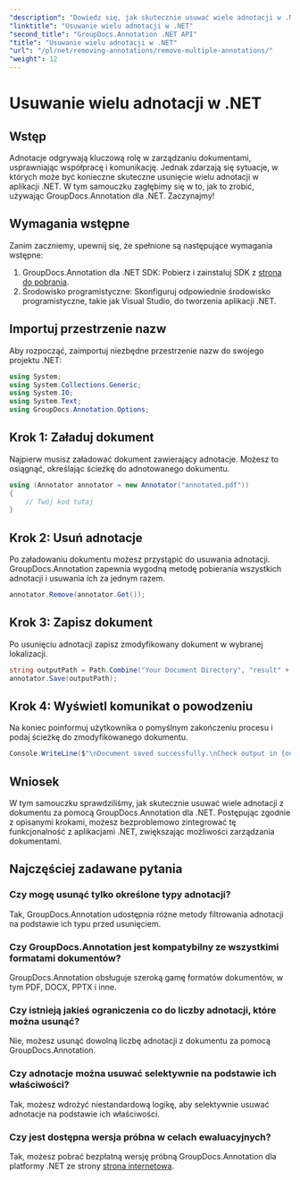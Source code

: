 ```yaml
---
"description": "Dowiedz się, jak skutecznie usuwać wiele adnotacji w .NET za pomocą GroupDocs.Annotation. Postępuj zgodnie z naszym samouczkiem krok po kroku, aby zapewnić bezproblemową integrację z aplikacjami."
"linktitle": "Usuwanie wielu adnotacji w .NET"
"second_title": "GroupDocs.Annotation .NET API"
"title": "Usuwanie wielu adnotacji w .NET"
"url": "/pl/net/removing-annotations/remove-multiple-annotations/"
"weight": 12
---
```


# Usuwanie wielu adnotacji w .NET

## Wstęp
Adnotacje odgrywają kluczową rolę w zarządzaniu dokumentami, usprawniając współpracę i komunikację. Jednak zdarzają się sytuacje, w których może być konieczne skuteczne usunięcie wielu adnotacji w aplikacji .NET. W tym samouczku zagłębimy się w to, jak to zrobić, używając GroupDocs.Annotation dla .NET. Zaczynajmy!
## Wymagania wstępne
Zanim zaczniemy, upewnij się, że spełnione są następujące wymagania wstępne:
1. GroupDocs.Annotation dla .NET SDK: Pobierz i zainstaluj SDK z [strona do pobrania](https://releases.groupdocs.com/annotation/net/).
2. Środowisko programistyczne: Skonfiguruj odpowiednie środowisko programistyczne, takie jak Visual Studio, do tworzenia aplikacji .NET.

## Importuj przestrzenie nazw
Aby rozpocząć, zaimportuj niezbędne przestrzenie nazw do swojego projektu .NET:
```csharp
using System;
using System.Collections.Generic;
using System.IO;
using System.Text;
using GroupDocs.Annotation.Options;
```
## Krok 1: Załaduj dokument
Najpierw musisz załadować dokument zawierający adnotacje. Możesz to osiągnąć, określając ścieżkę do adnotowanego dokumentu.
```csharp
using (Annotator annotator = new Annotator("annotated.pdf"))
{
    // Twój kod tutaj
}
```
## Krok 2: Usuń adnotacje
Po załadowaniu dokumentu możesz przystąpić do usuwania adnotacji. GroupDocs.Annotation zapewnia wygodną metodę pobierania wszystkich adnotacji i usuwania ich za jednym razem.
```csharp
annotator.Remove(annotator.Get());
```
## Krok 3: Zapisz dokument
Po usunięciu adnotacji zapisz zmodyfikowany dokument w wybranej lokalizacji.
```csharp
string outputPath = Path.Combine("Your Document Directory", "result" + Path.GetExtension("input.pdf"));
annotator.Save(outputPath);
```
## Krok 4: Wyświetl komunikat o powodzeniu
Na koniec poinformuj użytkownika o pomyślnym zakończeniu procesu i podaj ścieżkę do zmodyfikowanego dokumentu.
```csharp
Console.WriteLine($"\nDocument saved successfully.\nCheck output in {outputPath}.");
```

## Wniosek
W tym samouczku sprawdziliśmy, jak skutecznie usuwać wiele adnotacji z dokumentu za pomocą GroupDocs.Annotation dla .NET. Postępując zgodnie z opisanymi krokami, możesz bezproblemowo zintegrować tę funkcjonalność z aplikacjami .NET, zwiększając możliwości zarządzania dokumentami.
## Najczęściej zadawane pytania
### Czy mogę usunąć tylko określone typy adnotacji?
Tak, GroupDocs.Annotation udostępnia różne metody filtrowania adnotacji na podstawie ich typu przed usunięciem.
### Czy GroupDocs.Annotation jest kompatybilny ze wszystkimi formatami dokumentów?
GroupDocs.Annotation obsługuje szeroką gamę formatów dokumentów, w tym PDF, DOCX, PPTX i inne.
### Czy istnieją jakieś ograniczenia co do liczby adnotacji, które można usunąć?
Nie, możesz usunąć dowolną liczbę adnotacji z dokumentu za pomocą GroupDocs.Annotation.
### Czy adnotacje można usuwać selektywnie na podstawie ich właściwości?
Tak, możesz wdrożyć niestandardową logikę, aby selektywnie usuwać adnotacje na podstawie ich właściwości.
### Czy jest dostępna wersja próbna w celach ewaluacyjnych?
Tak, możesz pobrać bezpłatną wersję próbną GroupDocs.Annotation dla platformy .NET ze strony [strona internetowa](https://releases.groupdocs.com/annotation/net/).